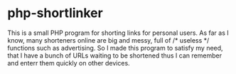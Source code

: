 # php-shortlinker
This is a small PHP program for shorting links for personal users.
As far as I know, many shorteners online are big and messy, full of /* useless */ functions such as advertising.
So I made this program to satisfy my need, that I have a bunch of URLs waiting to be shortened thus I can remember and enterr them quickly on other devices.

